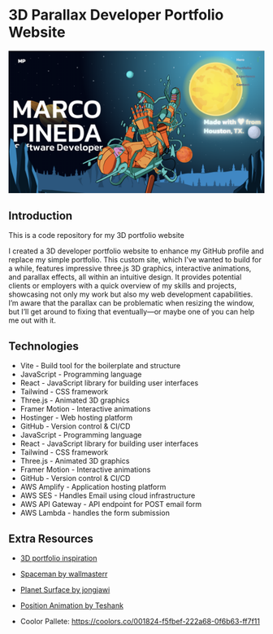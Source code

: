 # 3D Parallax Developer Portfolio Website

![3D Parallax Developer Portfolio Thumbnail](./src/assets/snapshot.png)

## Introduction
This is a code repository for my 3D portfolio website

I created a 3D developer portfolio website to enhance my GitHub profile and replace my simple portfolio. This custom site, which I’ve wanted to build for a while, features impressive three.js 3D graphics, interactive animations, and parallax effects, all within an intuitive design. It provides potential clients or employers with a quick overview of my skills and projects, showcasing not only my work but also my web development capabilities. I’m aware that the parallax can be problematic when resizing the window, but I’ll get around to fixing that eventually—or maybe one of you can help me out with it.

## Technologies
- Vite - Build tool for the boilerplate and structure
- JavaScript - Programming language
- React - JavaScript library for building user interfaces
- Tailwind - CSS framework
- Three.js - Animated 3D graphics
- Framer Motion - Interactive animations
- Hostinger - Web hosting platform
- GitHub - Version control & CI/CD
- JavaScript - Programming language
- React - JavaScript library for building user interfaces
- Tailwind - CSS framework
- Three.js - Animated 3D graphics
- Framer Motion - Interactive animations
- GitHub - Version control & CI/CD
- AWS Amplify - Application hosting platform
- AWS SES - Handles Email using cloud infrastructure
- AWS API Gateway - API endpoint for POST email form
- AWS Lambda - handles the form submission

## Extra Resources
- [3D portfolio inspiration](https://github.com/ForrestKnight/3d-portfolio)
- [Spaceman by wallmasterr](https://sketchfab.com/3d-models/tenhun-falling-spaceman-fanart-9fd80b6a259f41fd99e6f56eee686dc5)
- [Planet Surface by jongjawi](https://stock.adobe.com/images/landscape-surface-of-planet-sky-space-science-fiction-fantasy-illustration/330880441?asset_id=330880441)
- [Position Animation by Teshank](https://github.com/teshank2137/portfolio)

- Coolor Pallete: https://coolors.co/001824-f5fbef-222a68-0f6b63-ff7f11